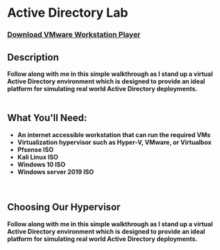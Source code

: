 <h1>Active Directory Lab</h1>


 ### [Download VMware Workstation Player](https://www.vmware.com/products/workstation-player/workstation-player-evaluation.html)


<h2>Description</h2>
<b>Follow along with me in this simple walkthrough as I stand up a virtual Active Directory environment which is designed to provide an ideal platform for simulating real world Active Directory deployments.
</b>
<br />
<br />

<h2>What You'll Need:</h2>

- <b>An internet accessible workstation that can run the required VMs</b> 
- <b>Virtualization hypervisor such as Hyper-V, VMware, or Virtualbox</b>
- <b>Pfsense ISO</b> 
- <b>Kali Linux ISO</b> 
- <b>Windows 10 ISO</b> 
- <b>Windows server 2019 ISO</b> 
<br />
<h2>Choosing Our Hypervisor</h2>
<b>Follow along with me in this simple walkthrough as I stand up a virtual Active Directory environment which is designed to provide an ideal platform for simulating real world Active Directory deployments.
</b>



